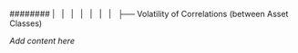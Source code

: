 ######## |   |   |   |   |   |   |   ├── Volatility of Correlations (between Asset Classes)

*Add content here*